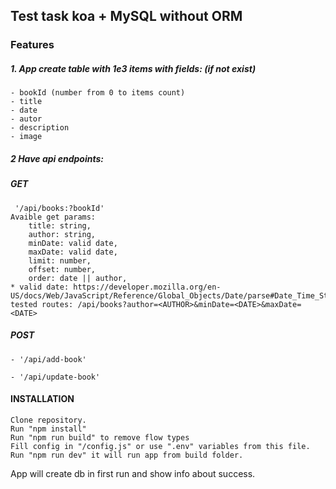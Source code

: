 ## Test task koa + MySQL without ORM

### Features

 ##### 1. App create table with 1e3 items with fields: (if not exist)
    - bookId (number from 0 to items count)
    - title
    - date
    - autor
    - description
    - image
##### 2 Have api endpoints:

##### GET
     '/api/books:?bookId'
    Avaible get params:
        title: string,
        author: string,
        minDate: valid date,
        maxDate: valid date,
        limit: number,
        offset: number,
        order: date || author,
	* valid date: https://developer.mozilla.org/en-US/docs/Web/JavaScript/Reference/Global_Objects/Date/parse#Date_Time_String_Format,
    tested routes: /api/books?author=<AUTHOR>&minDate=<DATE>&maxDate=<DATE>
##### POST
    - '/api/add-book'
        
    - '/api/update-book'
#### INSTALLATION
    Clone repository.
	Run "npm install"
    Run "npm run build" to remove flow types
	Fill config in "/config.js" or use ".env" variables from this file.
	Run "npm run dev" it will run app from build folder.
App will create db in first run and show info about success.